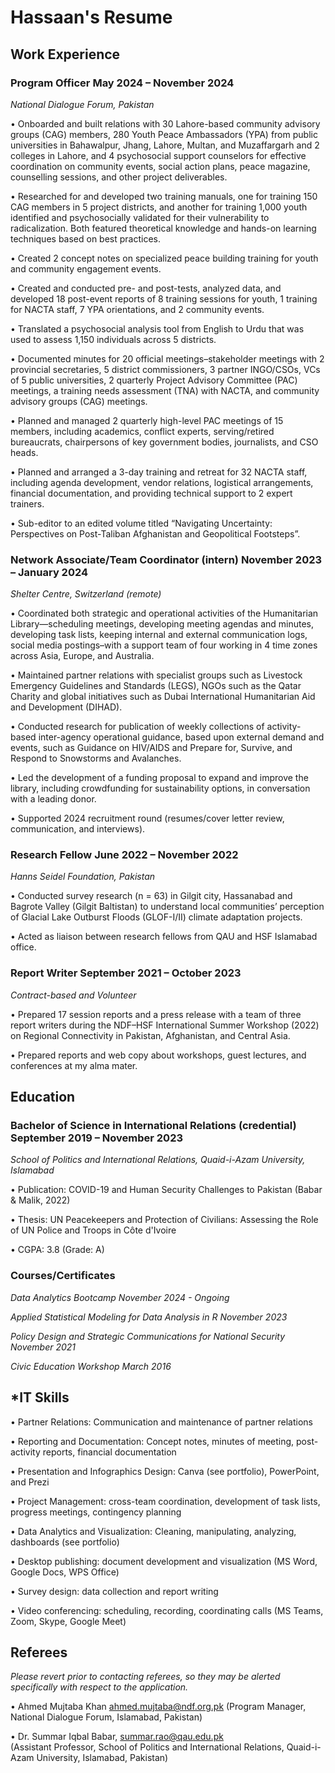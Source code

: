 # Hassaan's Resume

## **Work Experience**
### **Program Officer                                                                                                  	                     May 2024 – November 2024**
_National Dialogue Forum, Pakistan_

•	Onboarded and built relations with 30 Lahore-based community advisory groups (CAG) members, 280 Youth Peace Ambassadors (YPA) from public universities in Bahawalpur, Jhang, Lahore, Multan, and Muzaffargarh and 2 colleges in Lahore, and 4 psychosocial support counselors for effective coordination on community events, social action plans, peace magazine, counselling sessions, and other project deliverables.

•	Researched for and developed two training manuals, one for training 150 CAG members in 5 project districts, and another for training 1,000 youth identified and psychosocially validated for their vulnerability to radicalization. Both featured theoretical knowledge and hands-on learning techniques based on best practices.

•	Created 2 concept notes on specialized peace building training for youth and community engagement events. 

•	Created and conducted pre- and post-tests, analyzed data, and developed 18 post-event reports of 8 training sessions for youth, 1 training for NACTA staff, 7 YPA orientations, and 2 community events.

•	Translated a psychosocial analysis tool from English to Urdu that was used to assess 1,150 individuals across 5 districts. 

•	Documented minutes for 20 official meetings–stakeholder meetings with 2 provincial secretaries, 5 district commissioners, 3 partner INGO/CSOs, VCs of 5 public universities, 2 quarterly Project Advisory Committee (PAC) meetings, a training needs assessment (TNA) with NACTA, and community advisory groups (CAG) meetings.

•	Planned and managed 2 quarterly high-level PAC meetings of 15 members, including academics, conflict experts, serving/retired bureaucrats, chairpersons of key government bodies, journalists, and CSO heads. 

•	Planned and arranged a 3-day training and retreat for 32 NACTA staff, including agenda development, vendor relations, logistical arrangements, financial documentation, and providing technical support to 2 expert trainers.  

•	Sub-editor to an edited volume titled “Navigating Uncertainty: Perspectives on Post-Taliban Afghanistan and Geopolitical Footsteps”.

### **Network Associate/Team Coordinator (intern)			       		    November 2023 – January 2024**
_Shelter Centre, Switzerland (remote)_

•	Coordinated both strategic and operational activities of the Humanitarian Library—scheduling meetings, developing meeting agendas and minutes, developing task lists, keeping internal and external communication logs, social media postings–with a support team of four working in 4 time zones across Asia, Europe, and Australia. 

•	Maintained partner relations with specialist groups such as Livestock Emergency Guidelines and Standards (LEGS), NGOs such as the Qatar Charity and global initiatives such as Dubai International Humanitarian Aid and Development (DIHAD). 

•	Conducted research for publication of weekly collections of activity-based inter-agency operational guidance, based upon external demand and events, such as Guidance on HIV/AIDS and Prepare for, Survive, and Respond to Snowstorms and Avalanches. 

•	Led the development of a funding proposal to expand and improve the library, including crowdfunding for sustainability options, in conversation with a leading donor. 

•	Supported 2024 recruitment round (resumes/cover letter review, communication, and interviews).

### **Research Fellow 						             		          June 2022 – November 2022**
_Hanns Seidel Foundation, Pakistan_

•	Conducted survey research (n = 63) in Gilgit city, Hassanabad and Bagrote Valley (Gilgit Baltistan) to understand local communities’ perception of Glacial Lake Outburst Floods (GLOF-I/II) climate adaptation projects. 

•	Acted as liaison between research fellows from QAU and HSF Islamabad office. 

### **Report Writer 		              			           	                 		   September 2021 – October 2023**
_Contract-based and Volunteer_

•	Prepared 17 session reports and a press release with a team of three report writers during the NDF–HSF International Summer Workshop (2022) on Regional Connectivity in Pakistan, Afghanistan, and Central Asia. 

•	Prepared reports and web copy about workshops, guest lectures, and conferences at my alma mater. 

## **Education**
### **Bachelor of Science in International Relations (credential)    	 		                  September 2019 – November 2023**
_School of Politics and International Relations, Quaid-i-Azam University, Islamabad_

•	Publication: COVID-19 and Human Security Challenges to Pakistan (Babar & Malik, 2022)

•	Thesis: UN Peacekeepers and Protection of Civilians: Assessing the Role of UN Police and Troops in Côte d'Ivoire

•	CGPA: 3.8 (Grade: A) 

### **Courses/Certificates**
_Data Analytics Bootcamp	November 2024 - Ongoing_

_Applied Statistical Modeling for Data Analysis in R                            November 2023_

_Policy Design and Strategic Communications for National Security               November 2021_

_Civic Education Workshop                                                          March 2016_

## *IT Skills
•	Partner Relations: Communication and maintenance of partner relations

•	Reporting and Documentation: Concept notes, minutes of meeting, post-activity reports, financial documentation

•	Presentation and Infographics Design: Canva (see portfolio), PowerPoint, and Prezi

•	Project Management: cross-team coordination, development of task lists, progress meetings, contingency planning

•	Data Analytics and Visualization: Cleaning, manipulating, analyzing, dashboards (see portfolio)

•	Desktop publishing: document development and visualization (MS Word, Google Docs, WPS Office)

•	Survey design: data collection and report writing

•	Video conferencing: scheduling, recording, coordinating calls (MS Teams, Zoom, Skype, Google Meet)

## **Referees**
_Please revert prior to contacting referees, so they may be alerted specifically with respect to the application._

•	Ahmed Mujtaba Khan ahmed.mujtaba@ndf.org.pk 
(Program Manager, National Dialogue Forum, Islamabad, Pakistan)

•	Dr. Summar Iqbal Babar, summar.rao@qau.edu.pk  
(Assistant Professor, School of Politics and International Relations, Quaid-i-Azam University, Islamabad, Pakistan)
